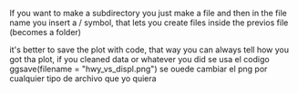 If you want to make a subdirectory you just make a file and then in the file 
name you insert a / symbol, that lets you create files inside the previos file (becomes a folder)

it's better to save the plot with code, that way you can always tell how you 
got tha plot, if you cleaned data or whatever you did
se usa el codigo
ggsave(filename = "hwy_vs_displ.png")
se ouede cambiar el png por cualquier tipo de archivo que yo quiera